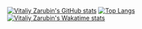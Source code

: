 [![Vitaliy Zarubin's GitHub stats](https://github-readme-stats.vercel.app/api?username=keygenqt&hide=prs&show_icons=true&theme=dracula)](https://github.com/keygenqt?tab=repositories)
[![Top Langs](https://github-readme-stats.vercel.app/api/top-langs/?username=keygenqt&layout=compact&theme=dracula)](https://github.com/keygenqt?tab=repositories)
[![Vitaliy Zarubin's Wakatime stats](https://github-readme-stats.vercel.app/api/wakatime?username=keygenqt&theme=dracula)](https://github.com/keygenqt?tab=repositories)



